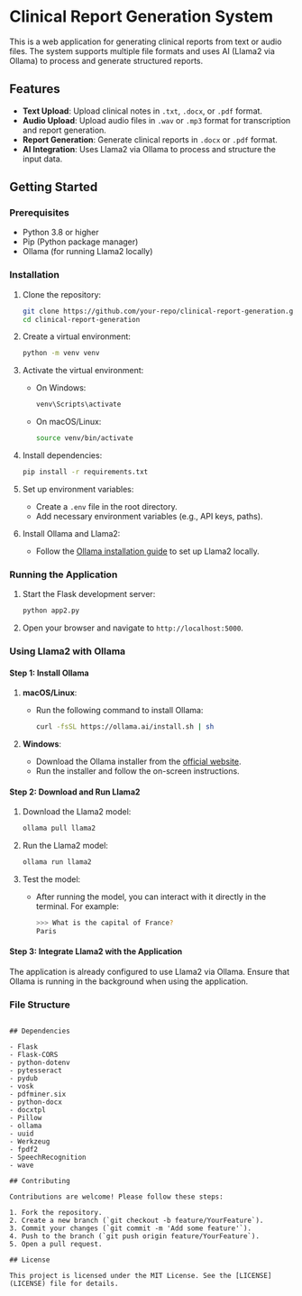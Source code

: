 # Clinical Report Generation System

This is a web application for generating clinical reports from text or audio files. The system supports multiple file formats and uses AI (Llama2 via Ollama) to process and generate structured reports.

## Features

- **Text Upload**: Upload clinical notes in `.txt`, `.docx`, or `.pdf` format.
- **Audio Upload**: Upload audio files in `.wav` or `.mp3` format for transcription and report generation.
- **Report Generation**: Generate clinical reports in `.docx` or `.pdf` format.
- **AI Integration**: Uses Llama2 via Ollama to process and structure the input data.

## Getting Started

### Prerequisites

- Python 3.8 or higher
- Pip (Python package manager)
- Ollama (for running Llama2 locally)

### Installation

1. Clone the repository:
   ```bash
   git clone https://github.com/your-repo/clinical-report-generation.git
   cd clinical-report-generation
   ```

2. Create a virtual environment:
   ```bash
   python -m venv venv
   ```

3. Activate the virtual environment:
   - On Windows:
     ```bash
     venv\Scripts\activate
     ```
   - On macOS/Linux:
     ```bash
     source venv/bin/activate
     ```

4. Install dependencies:
   ```bash
   pip install -r requirements.txt
   ```

5. Set up environment variables:
   - Create a `.env` file in the root directory.
   - Add necessary environment variables (e.g., API keys, paths).

6. Install Ollama and Llama2:
   - Follow the [Ollama installation guide](https://ollama.ai/docs) to set up Llama2 locally.

### Running the Application

1. Start the Flask development server:
   ```bash
   python app2.py
   ```

2. Open your browser and navigate to `http://localhost:5000`.

### Using Llama2 with Ollama

#### Step 1: Install Ollama

1. **macOS/Linux**:
   - Run the following command to install Ollama:
     ```bash
     curl -fsSL https://ollama.ai/install.sh | sh
     ```

2. **Windows**:
   - Download the Ollama installer from the [official website](https://ollama.ai/download).
   - Run the installer and follow the on-screen instructions.

#### Step 2: Download and Run Llama2

1. Download the Llama2 model:
   ```bash
   ollama pull llama2
   ```

2. Run the Llama2 model:
   ```bash
   ollama run llama2
   ```

3. Test the model:
   - After running the model, you can interact with it directly in the terminal. For example:
     ```bash
     >>> What is the capital of France?
     Paris
     ```

#### Step 3: Integrate Llama2 with the Application

The application is already configured to use Llama2 via Ollama. Ensure that Ollama is running in the background when using the application.

### File Structure

```

## Dependencies

- Flask
- Flask-CORS
- python-dotenv
- pytesseract
- pydub
- vosk
- pdfminer.six
- python-docx
- docxtpl
- Pillow
- ollama
- uuid
- Werkzeug
- fpdf2
- SpeechRecognition
- wave

## Contributing

Contributions are welcome! Please follow these steps:

1. Fork the repository.
2. Create a new branch (`git checkout -b feature/YourFeature`).
3. Commit your changes (`git commit -m 'Add some feature'`).
4. Push to the branch (`git push origin feature/YourFeature`).
5. Open a pull request.

## License

This project is licensed under the MIT License. See the [LICENSE](LICENSE) file for details.